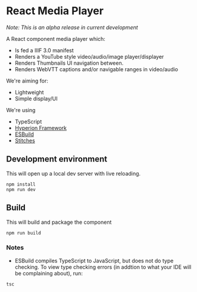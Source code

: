 # React Media Player

_Note: This is an alpha release in current development_

A React component media player which:

- Is fed a IIIF 3.0 manifest
- Renders a YouTube style video/audio/image player/displayer
- Renders Thumbnails UI navigation between.
- Renders WebVTT captions and/or navigable ranges in video/audio

We're aiming for:

- Lightweight
- Simple display/UI

We're using

- TypeScript
- [Hyperion Framework](https://hyperion.stephen.wf/the-vault/vault-api/)
- [ESBuild](https://esbuild.github.io/)
- [Stitches](https://stitches.dev/)

## Development environment

This will open up a local dev server with live reloading.

```
npm install
npm run dev
```

## Build

This will build and package the component

```
npm run build
```

### Notes

- ESBuild compiles TypeScript to JavaScript, but does not do type checking. To view type checking errors (in addtion to what your IDE will be complaining about), run:

```
tsc
```
